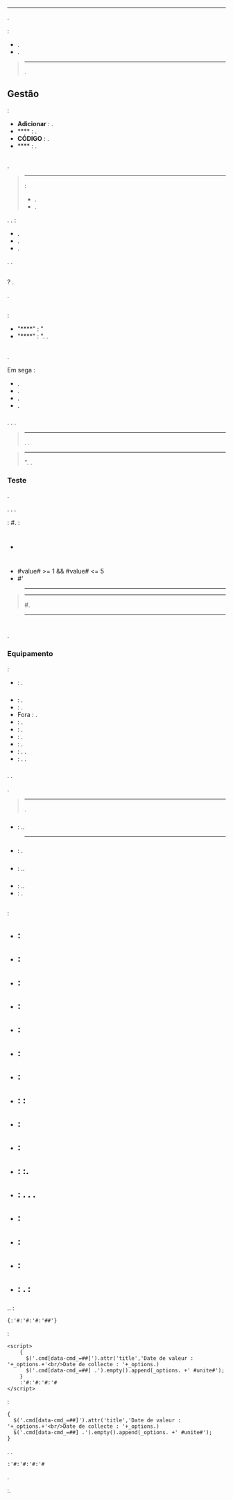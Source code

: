 # 
****

.

 :

- .
- .

> ****
>
> .

## Gestão

 :
- **Adicionar** : .
- **** : .
- **CÓDIGO** : .
- **** : .

## 

.

> ****
>
>  :
> - .
> - .

. .
:

- .
- .
- .

. .


## 

 ?
.

.

## 

 :

-  "****" : "
-  "****" : ". .

## 

.

Em sega :
- .
- .
- .
- .

### 

. . .

>****
>. . 

>****
>". . 

### Teste

.

. . .

 : #.  :

- #
- #value# >= 1 && #value# <= 5
- #'

>****
>

>****
>#.

>****
>#

## 

.

### Equipamento

 :

-  : . 

### 

-  : .
-  : .
- Fora : .
-  : .
-  : .
-  : .
-  : .
-  : . .
-  : . .

### 

. .

.

>****
>.

##### 

-  : ..

>****
> 

### 

##### 

-  : .

### 

##### 

-  : ..

### 

##### 

-  : ..
-  : .


## 

### 

 :

- ## : 
- ## : 
- ## : 
- ## : 
- ## : 
- ## : 
- ## : 
- ## : :  
- ## : 
- ## : 
- ## : :.
- ## : . . .
- ## : 
- ## : 
- ## : 
- ## : .  : 

### 

..  :

```
{:'#:'#:'#:'##'}
```

 :

```
<script>
    {
      $('.cmd[data-cmd_=##]').attr('title','Date de valeur : '+_options.+'<br/>Date de collecte : '+_options.)
      $('.cmd[data-cmd_=##] .').empty().append(_options. +' #unite#');
    }
    :'#:'#:'#:'#
</script>
```

 :

```
{
  $('.cmd[data-cmd_=##]').attr('title','Date de valeur : '+_options.+'<br/>Date de collecte : '+_options.)
  $('.cmd[data-cmd_=##] .').empty().append(_options. +' #unite#');
}
```
. .

```
:'#:'#:'#:'#
```
 .

 :.
